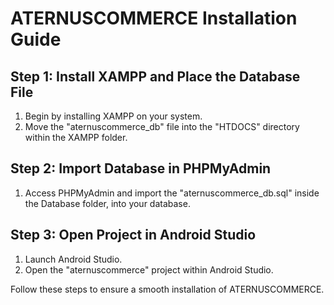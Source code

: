 # ATERNUSCOMMERCE Installation Guide

## Step 1: Install XAMPP and Place the Database File

1. Begin by installing XAMPP on your system.
2. Move the "aternuscommerce_db" file into the "HTDOCS" directory within the XAMPP folder.

## Step 2: Import Database in PHPMyAdmin

1. Access PHPMyAdmin and import the "aternuscommerce_db.sql" inside the Database folder, into your database.

## Step 3: Open Project in Android Studio

1. Launch Android Studio.
2. Open the "aternuscommerce" project within Android Studio.

Follow these steps to ensure a smooth installation of ATERNUSCOMMERCE.

